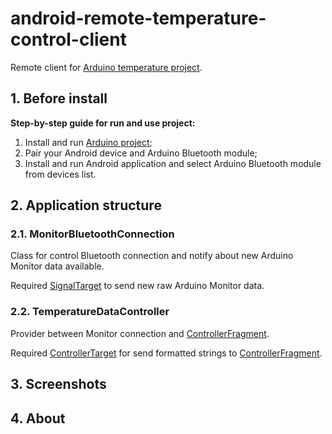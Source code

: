 # android-remote-temperature-control-client

Remote client for [Arduino temperature project](https://github.com/fartem/arduino-temperature-control).

## 1. Before install

__Step-by-step guide for run and use project:__

1. Install and run [Arduino project]((https://github.com/fartem/arduino-temperature-control));
2. Pair your Android device and Arduino Bluetooth module;
3. Install and run Android application and select Arduino Bluetooth module from devices list.

## 2. Application structure

### 2.1. MonitorBluetoothConnection

Class for control Bluetooth connection and notify about new Arduino Monitor data available.

Required [SignalTarget](https://github.com/fartem/android-remote-temperature-control-client/blob/master/app/src/main/java/com/smlnskgmail/jaman/remotetemperaturecontrol/entities/signaltype/SignalTarget.kt) to send new raw Arduino Monitor data.

### 2.2. TemperatureDataController

Provider between Monitor connection and [ControllerFragment](https://github.com/fartem/android-remote-temperature-control-client/blob/master/app/src/main/java/com/smlnskgmail/jaman/remotetemperaturecontrol/navigation/fragments/ControllerFragment.kt).

Required [ControllerTarget](https://github.com/fartem/android-remote-temperature-control-client/blob/master/app/src/main/java/com/smlnskgmail/jaman/remotetemperaturecontrol/monitor/controller/ControllerTarget.kt) for send formatted strings to [ControllerFragment](https://github.com/fartem/android-remote-temperature-control-client/blob/master/app/src/main/java/com/smlnskgmail/jaman/remotetemperaturecontrol/navigation/fragments/ControllerFragment.kt).

## 3. Screenshots

## 4. About